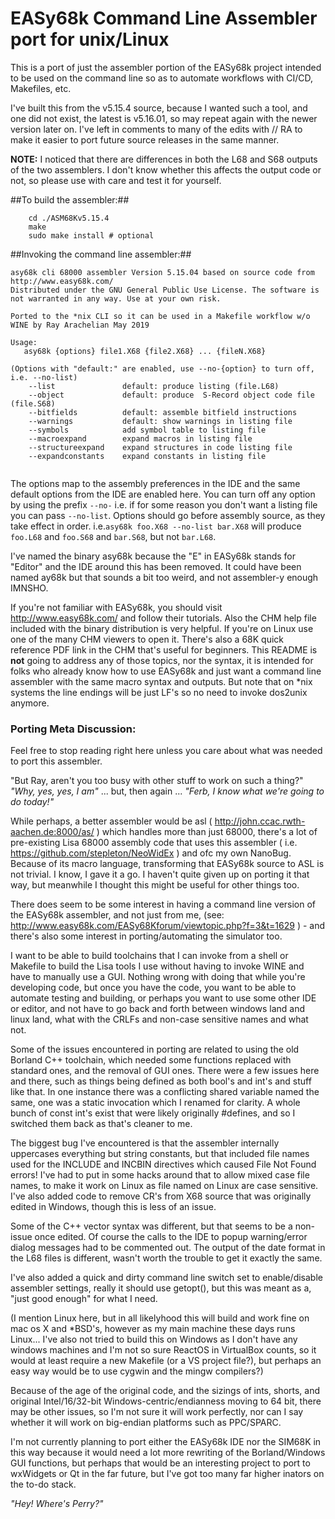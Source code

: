 # EASy68k Command Line Assembler port for unix/Linux #

This is a port of just the assembler portion of the EASy68k project intended to be used on the command line so as to automate workflows with CI/CD, Makefiles, etc.

I've built this from the v5.15.4 source, because I wanted such a tool, and one did not exist, the latest is v5.16.01, so may repeat again with the newer version later on.
I've left in comments to many of the edits with // RA to make it easier to port future source releases in the same manner.

**NOTE:** I noticed that there are differences in both the L68 and S68 outputs of the two assemblers. I don't know whether this affects the output code or not, so please use with care and test it for yourself.

##To build the assembler:##

```
	cd ./ASM68Kv5.15.4
	make
	sudo make install # optional
```

##Invoking the command line assembler:##
```
asy68k cli 68000 assembler Version 5.15.04 based on source code from http://www.easy68k.com/
Distributed under the GNU General Public Use License. The software is not warranted in any way. Use at your own risk.
	
Ported to the *nix CLI so it can be used in a Makefile workflow w/o WINE by Ray Arachelian May 2019
	
Usage:
   asy68k {options} file1.X68 {file2.X68} ... {fileN.X68}
	
(Options with "default:" are enabled, use --no-{option} to turn off, i.e. --no-list)
	--list               default: produce listing (file.L68)
	--object             default: produce  S-Record object code file (file.S68)
	--bitfields          default: assemble bitfield instructions
	--warnings           default: show warnings in listing file
	--symbols            add symbol table to listing file
	--macroexpand        expand macros in listing file
	--structureexpand    expand structures in code listing file
	--expandconstants    expand constants in listing file
	
```
The options map to the assembly preferences in the IDE and the same default options from the IDE are enabled here. You can turn off any option by using the prefix `--no-` i.e. if for some reason you don't want a listing file you can pass `--no-list`.
Options should go before assembly source, as they take effect in order.  i.e.`asy68k foo.X68 --no-list bar.X68` will produce `foo.L68` and `foo.S68` and `bar.S68`, but not `bar.L68`.

I've named the binary asy68k because the "E" in EASy68k stands for "Editor" and the IDE around this has been removed. It could have been named ay68k but that sounds a bit too weird, and not assembler-y enough IMNSHO.

If you're not familiar with EASy68k, you should visit http://www.easy68k.com/ and follow their tutorials. Also the CHM help file included with the binary distribution is very helpful. If you're on Linux use one of the many CHM viewers to open it.
There's also a 68K quick reference PDF link in the CHM that's useful for beginners. This README is **not** going to address any of those topics, nor the syntax, it is intended for folks who already know how to use EASy68k and just want a command line assembler with the same macro syntax and outputs. But note that on *nix systems the line endings will be just LF's so no need to invoke dos2unix anymore.


### Porting Meta Discussion: ###

Feel free to stop reading right here unless you care about what was needed to port this assembler.

"But Ray, aren't you too busy with other stuff to work on such a thing?"
*"Why, yes, yes, I am"* ... but, then again ...
*"Ferb, I know what we're going to do today!"*

While perhaps, a better assembler would be asl ( http://john.ccac.rwth-aachen.de:8000/as/ ) which handles more than just 68000, there's a lot of pre-existing Lisa 68000 assembly code that uses this assembler ( i.e. https://github.com/stepleton/NeoWidEx ) and ofc my own NanoBug. Because of its macro language, transforming that EASy68k source to ASL is not trivial. I know, I gave it a go. I haven't quite given up on porting it that way, but meanwhile I thought this might be useful for other things too.

There does seem to be some interest in having a command line version of the EASy68k assembler, and not just from me, (see: http://www.easy68k.com/EASy68Kforum/viewtopic.php?f=3&t=1629 ) - and there's also some interest in porting/automating the simulator too.

I want to be able to build toolchains that I can invoke from a shell or Makefile to build the Lisa tools I use without having to invoke WINE and have to manually use a GUI. Nothing wrong with doing that while you're developing code, but once you have the code, you want to be able to automate testing and building, or perhaps you want to use some other IDE or editor, and not have to go back and forth between windows land and linux land, what with the CRLFs and non-case sensitive names and what not.

Some of the issues encountered in porting are related to using the old Borland C++ toolchain, which needed some functions replaced with standard ones, and the removal of GUI ones. There were a few issues here and there, such as things being defined as both bool's and int's and stuff like that. In one instance there was a conflicting shared variable named the same, one was a static invocation which I renamed for clarity. A whole bunch of const int's exist that were likely originally #defines, and so I switched them back as that's cleaner to me.

The biggest bug I've encountered is that the assembler internally uppercases everything but string constants, but that included file names used for the INCLUDE and INCBIN directives which caused File Not Found errors! I've had to put in some hacks around that to allow mixed case file names, to make it work on Linux as file named on Linux are case sensitive. I've also added code to remove CR's from X68 source that was originally edited in Windows, though this is less of an issue.

Some of the C++ vector syntax was different, but that seems to be a non-issue once edited. 
Of course the calls to the IDE to popup warning/error dialog messages had to be commented out.
The output of the date format in the L68 files is different, wasn't worth the trouble to get it exactly the same.

I've also added a quick and dirty command line switch set to enable/disable assembler settings, really it should use getopt(), but this was meant as a, "just good enough" for what I need.

(I mention Linux here, but in all likelyhood this will build and work fine on mac os X and \*BSD's, however as my main machine these days runs Linux...
I've also not tried to build this on Windows as I don't have any windows machines and I'm not so sure ReactOS in VirtualBox counts, so it would at least require a new Makefile (or a VS project file?), but perhaps an easy way would be to use cygwin and the mingw compilers?)

Because of the age of the original code, and the sizings of ints, shorts, and original Intel/16/32-bit Windows-centric/endianness moving to 64 bit, there may be  other issues, so I'm not sure it will work perfectly, nor can I say whether it will work on big-endian platforms such as PPC/SPARC.

I'm not currently planning to port either the EASy68k IDE nor the SIM68K in this way because it would need a lot more rewriting of the Borland/Windows GUI functions, but perhaps that would be an interesting project to port to wxWidgets or Qt in the far future, but I've got too many far higher inators on the to-do stack.

*"Hey! Where's Perry?"*